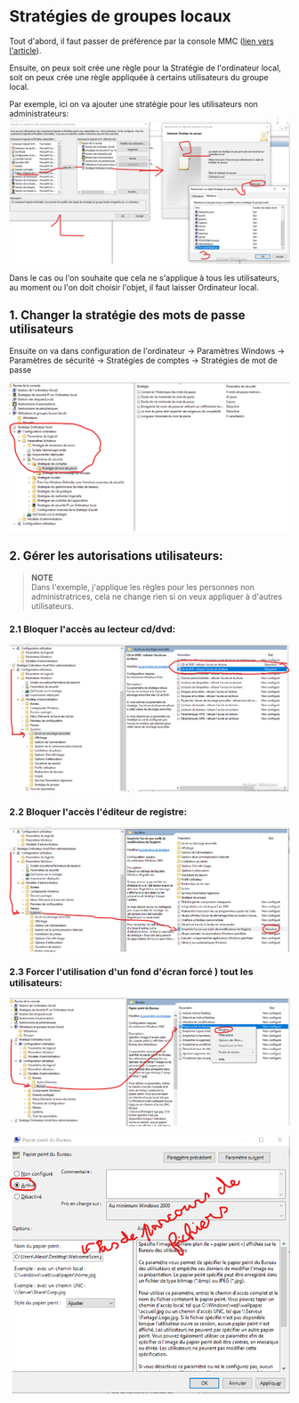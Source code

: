 # Stratégies de groupes locaux

Tout d'abord, il faut passer de préférence par la console MMC ([lien vers l'article](Console%20mmc.md)).  

Ensuite, on peux soit crée une règle pour la Stratégie de l'ordinateur local, soit on peux crée une règle appliquée à certains utilisateurs du groupe local.

Par exemple, ici on va ajouter une stratégie pour les utilisateurs non administrateurs:
![](images/gestionutilisateurs/4-ajoutstrategiegroupe.png)

Dans le cas ou l'on souhaite que cela ne s'applique à tous les utilisateurs, au moment ou l'on doit choisir l'objet, il faut laisser Ordinateur local.


## 1. Changer la stratégie des mots de passe utilisateurs
Ensuite on va dans configuration de l'ordinateur -> Paramètres Windows -> Paramètres de sécurité -> Stratégies de comptes -> Stratégies de mot de passe

![](images/gestionutilisateurs/3-gestionmotdepass.png)


## 2. Gérer les autorisations utilisateurs:

>**NOTE**  
> Dans l'exemple, j'applique les règles pour les personnes non administratrices, cela ne change rien si on veux appliquer à d'autres utilisateurs.


### 2.1 Bloquer l'accès au lecteur cd/dvd:
![](images/gestionutilisateurs/5-accescd.png)

### 2.2 Bloquer l'accès l'éditeur de registre:
![](images/gestionutilisateurs/6-regedit.png)

### 2.3 Forcer l'utilisation d'un fond d'écran forcé ) tout les utilisateurs:
![](images/gestionutilisateurs/8-fondecran.png)

![](images/gestionutilisateurs/9-fondecran2.png)
